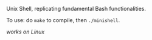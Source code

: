 Unix Shell, replicating fundamental Bash functionalities.

To use: do ```make``` to compile, then ```./minishell```.

_works on Linux_
